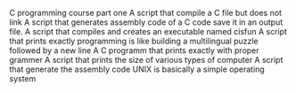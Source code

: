 C programming course part one
A script that compile a C file but does not link
A script that generates assembly code of a C code save it in an output file.
A script that compiles and creates an executable named cisfun
A script that prints exactly programming is like building a multilingual puzzle followed by a new line
A C programm that prints exactly with proper grammer
A script that prints the size of various types of computer
A script that generate the assembly code
UNIX is basically a simple operating system
